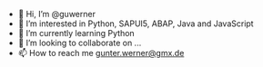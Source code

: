 - 👋 Hi, I’m @guwerner
- 👀 I’m interested in Python, SAPUI5, ABAP, Java and JavaScript
- 🌱 I’m currently learning Python
- 💞️ I’m looking to collaborate on ...
- 📫 How to reach me gunter.werner@gmx.de

<!---
guwerner/guwerner is a ✨ special ✨ repository because its `README.md` (this file) appears on your GitHub profile.
You can click the Preview link to take a look at your changes.
--->
